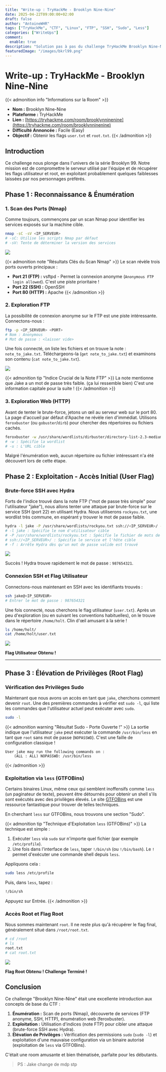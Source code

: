 ```yaml
---
title: "Write-up : TryHackMe - Brooklyn Nine-Nine"
date: 2025-04-22T09:00:00+02:00
draft: false
author: "AntoineWHR"
tags: ["TryHackMe", "CTF", "Linux", "FTP", "SSH", "Sudo", "Less"]
categories: ["WriteUps"]
comment:
  enable: true
description: "Solution pas à pas du challenge TryHackMe Brooklyn Nine-Nine, de la reconnaissance à l'accès root."
featuredImage: "/images/bkrl99.png"
---
```


<!--more-->

# **Write-up : TryHackMe - Brooklyn Nine-Nine**

{{< admonition info "Informations sur la Room" >}}
*   **Nom :** Brooklyn Nine-Nine
*   **Plateforme :** TryHackMe
*   **Lien :** [https://tryhackme.com/room/brooklynninenine](https://tryhackme.com/room/brooklynninenine)
*   **Difficulté Annoncée :** Facile (Easy)
*   **Objectif :** Obtenir les flags `user.txt` et `root.txt`.
{{< /admonition >}}

## **Introduction**

Ce challenge nous plonge dans l'univers de la série Brooklyn 99. Notre mission est de compromettre le serveur utilisé par l'équipe et de récupérer les flags utilisateur et root, en exploitant probablement quelques faiblesses laissées par nos personnages préférés.

## **Phase 1 : Reconnaissance & Énumération**

### **1. Scan des Ports (Nmap)**

Comme toujours, commençons par un scan Nmap pour identifier les services exposés sur la machine cible.

```bash
nmap -sC -sV <IP_SERVEUR>
# -sC: Utilise les scripts Nmap par défaut
# -sV: Tente de déterminer la version des services
```

![](/images/nmap1.png)

{{< admonition note "Résultats Clés du Scan Nmap" >}}
Le scan révèle trois ports ouverts principaux :

*   **Port 21 (FTP) :** vsftpd - Permet la connexion anonyme (`Anonymous FTP login allowed`). C'est une piste prioritaire !
*   **Port 22 (SSH) :** OpenSSH
*   **Port 80 (HTTP) :** Apache
{{< /admonition >}}

### **2. Exploration FTP**

La possibilité de connexion anonyme sur le FTP est une piste intéressante. Connectons-nous :

```bash
ftp -p <IP_SERVEUR> <PORT>
# Nom : Anonymous
# Mot de passe : <laisser vide>
```

Une fois connecté, on liste les fichiers et on trouve la note : `note_to_jake.txt`. Téléchargeons-la (`get note_to_jake.txt`) et examinons son contenu (`cat note_to_jake.txt`).

![](/images/ftp2.png)

{{< admonition tip "Indice Crucial de la Note FTP" >}}
La note mentionne que Jake a un mot de passe très faible. (ça lui ressemble bien)
C'est une information capitale pour la suite !
{{< /admonition >}}

### **3. Exploration Web (HTTP)**

Avant de tenter le brute-force, jetons un œil au serveur web sur le port 80. La page d'accueil par défaut d'Apache ne révèle rien d'immédiat. Utilisons `feroxbuster` (ou `gobuster`/`dirb`) pour chercher des répertoires ou fichiers cachés.

```bash
feroxbuster -w /usr/share/wordlists/dirbuster/directory-list-2.3-medium.txt -u http://<IP_SERVEUR>/
# -w : Spécifie la wordlist
# -u : L'URL cible
```

Malgré l'énumération web, aucun répertoire ou fichier intéressant n'a été découvert lors de cette étape.

## **Phase 2 : Exploitation - Accès Initial (User Flag)**

### **Brute-force SSH avec Hydra**

Forts de l'indice trouvé dans la note FTP ("mot de passe très simple" pour l'utilisateur "jake"), nous allons tenter une attaque par brute-force sur le service SSH (port 22) en utilisant Hydra. Nous utiliserons `rockyou.txt`, une wordlist très commune, en espérant y trouver le mot de passe faible.

```bash
hydra -l jake -P /usr/share/wordlists/rockyou.txt ssh://<IP_SERVEUR>/ -f
# -l jake : Spécifie le nom d'utilisateur cible
# -P /usr/share/wordlists/rockyou.txt : Spécifie le fichier de mots de passe
# ssh://<IP_SERVEUR>/ : Spécifie le service et l'hôte cible
# -f : Arrête Hydra dès qu'un mot de passe valide est trouvé
```

![](/images/hydra3.png)

Succès ! Hydra trouve rapidement le mot de passe : `987654321`.

### **Connexion SSH et Flag Utilisateur**

Connectons-nous maintenant en SSH avec les identifiants trouvés :

```bash
ssh jake@<IP_SERVEUR>
# Entrer le mot de passe : 987654321
```

Une fois connecté, nous cherchons le flag utilisateur (`user.txt`). Après un peu d'exploration (ou en suivant les conventions habituelles), on le trouve dans le répertoire `/home/holt`. Clin d'œil amusant à la série !

```bash
ls /home/holt/
cat /home/holt/user.txt
```

![](/images/ssh4.png)

**Flag Utilisateur Obtenu !**

---

## **Phase 3 : Élévation de Privilèges (Root Flag)**

### **Vérification des Privilèges Sudo**

Maintenant que nous avons un accès en tant que `jake`, cherchons comment devenir `root`. Une des premières commandes à vérifier est `sudo -l`, qui liste les commandes que l'utilisateur actuel peut exécuter avec `sudo`.

```bash
sudo -l
```

{{< admonition warning "Résultat Sudo - Porte Ouverte !" >}}
La sortie indique que l'utilisateur `jake` peut exécuter la commande `/usr/bin/less` en tant que `root` sans mot de passe (`NOPASSWD`). C'est une faille de configuration classique !
```text
User jake may run the following commands on :
    (ALL : ALL) NOPASSWD: /usr/bin/less
```
{{< /admonition >}}

### **Exploitation via `less` (GTFOBins)**

Certains binaires Linux, même ceux qui semblent inoffensifs comme `less` (un paginateur de texte), peuvent être détournés pour obtenir un shell s'ils sont exécutés avec des privilèges élevés. Le site [GTFOBins](https://gtfobins.github.io/) est une ressource fantastique pour trouver de telles techniques.

En cherchant `less` sur GTFOBins, nous trouvons une section "Sudo".

{{< admonition tip "Technique d'Exploitation `less` (GTFOBins)" >}}
La technique est simple :
1.  Exécuter `less` via `sudo` sur n'importe quel fichier (par exemple `/etc/profile`).
2.  Une fois dans l'interface de `less`, taper `!/bin/sh` (ou `!/bin/bash`). Le `!` permet d'exécuter une commande shell depuis `less`.

Appliquons cela :
```bash
sudo less /etc/profile
```
Puis, dans `less`, tapez :
```sh
!/bin/sh
```
Appuyez sur Entrée.
{{< /admonition >}}

### **Accès Root et Flag Root**

Nous sommes maintenant `root`. Il ne reste plus qu'à récupérer le flag final, généralement situé dans `/root/root.txt`.

```bash
# cd /root
# ls
root.txt
# cat root.txt
```

![](/images/root5.png)

**Flag Root Obtenu ! Challenge Terminé !**

## **Conclusion**

Ce challenge "Brooklyn Nine-Nine" était une excellente introduction aux concepts de base du CTF :

1.  **Énumération :** Scan de ports (Nmap), découverte de services (FTP anonyme, SSH, HTTP), énumération web (feroxbuster).
2.  **Exploitation :** Utilisation d'indices (note FTP) pour cibler une attaque (brute-force SSH avec Hydra).
3.  **Élévation de Privilèges :** Vérification des permissions `sudo` (`sudo -l`) et exploitation d'une mauvaise configuration via un binaire autorisé (exploitation de `less` via GTFOBins).

C'était une room amusante et bien thématisée, parfaite pour les débutants.

> PS : Jake change de mdp stp
